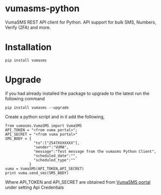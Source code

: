 # vumasms-python
VumaSMS REST API client for Python. API support for bulk SMS, Numbers, Verify (2FA) and more.

# Installation
```
pip install vumasms
```
# Upgrade
if you had already installed the package to upgrade to the latest run the following command
``` 
pip install vumasms --upgrade
``` 

Create a python script and in it add the following,
```
from vumasms.VumaSMS import VumaSMS
API_TOKEN = "<from vuma portal>";
API_SECRET = "<from vuma portal>"
SMS_BODY = { 
             "to":["2547XXXXXXX"],
             "sender":"VUMA",
             "message":"Test message from the vumasms Python Client",
             "scheduled_date":"",
             "scheduled_type":""
           }
vuma = VumaSMS(API_TOKEN,API_SECRET)
print vuma.send_sms(SMS_BODY)
```
Where API_TOKEN and API_SECRET are obtained from [VumaSMS portal](https://www.vumasms.com "Vumsms's Homepage") under setting Api Credentials 
